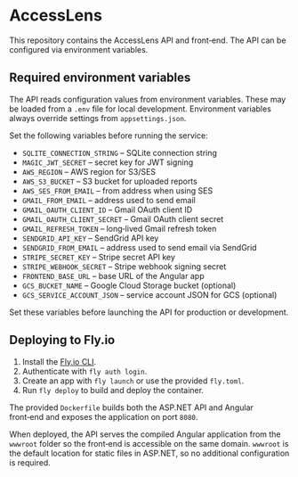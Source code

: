# AccessLens

This repository contains the AccessLens API and front‑end. The API can be configured via environment variables.

## Required environment variables

The API reads configuration values from environment variables. These may be loaded from a `.env` file for local development. Environment variables always override settings from `appsettings.json`.

Set the following variables before running the service:

- `SQLITE_CONNECTION_STRING` – SQLite connection string
- `MAGIC_JWT_SECRET` – secret key for JWT signing
- `AWS_REGION` – AWS region for S3/SES
- `AWS_S3_BUCKET` – S3 bucket for uploaded reports
- `AWS_SES_FROM_EMAIL` – from address when using SES
- `GMAIL_FROM_EMAIL` – address used to send email
- `GMAIL_OAUTH_CLIENT_ID` – Gmail OAuth client ID
- `GMAIL_OAUTH_CLIENT_SECRET` – Gmail OAuth client secret
- `GMAIL_REFRESH_TOKEN` – long‑lived Gmail refresh token
- `SENDGRID_API_KEY` – SendGrid API key
- `SENDGRID_FROM_EMAIL` – address used to send email via SendGrid
- `STRIPE_SECRET_KEY` – Stripe secret API key
- `STRIPE_WEBHOOK_SECRET` – Stripe webhook signing secret
- `FRONTEND_BASE_URL` – base URL of the Angular app
- `GCS_BUCKET_NAME` – Google Cloud Storage bucket (optional)
- `GCS_SERVICE_ACCOUNT_JSON` – service account JSON for GCS (optional)

Set these variables before launching the API for production or development.

## Deploying to Fly.io

1. Install the [Fly.io CLI](https://fly.io/docs/hands-on/install-flyctl/).
2. Authenticate with `fly auth login`.
3. Create an app with `fly launch` or use the provided `fly.toml`.
4. Run `fly deploy` to build and deploy the container.

The provided `Dockerfile` builds both the ASP.NET API and Angular front‑end and exposes the application on port `8080`.

When deployed, the API serves the compiled Angular application from the `wwwroot` folder so the front‑end is accessible on the same domain.
`wwwroot` is the default location for static files in ASP.NET, so no additional configuration is required.
